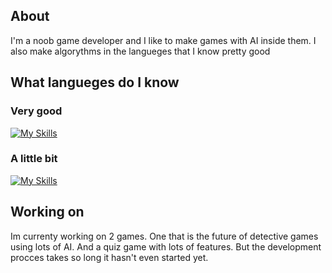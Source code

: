 ## About
I'm a noob game developer and I like to make games with AI inside them. I also make algorythms in the langueges that I know pretty good
## What langueges do I know
### Very good
[![My Skills](https://skillicons.dev/icons?i=js,html,css,python)](https://skillicons.dev)
### A little bit
[![My Skills](https://skillicons.dev/icons?i=cpp)](https://skillicons.dev)
## Working on
Im currenty working on 2 games. One that is the future of detective games using lots of AI. And a quiz game with lots of features. But the development procces takes so long it hasn't even started yet.


<!--
**miloszgrasza/miloszgrasza** is a ✨ _special_ ✨ repository because its `README.md` (this file) appears on your GitHub profile.

Here are some ideas to get you started:

- 🔭 I’m currently working on ...
- 🌱 I’m currently learning ...
- 👯 I’m looking to collaborate on ...
- 🤔 I’m looking for help with ...
- 💬 Ask me about ...
- 📫 How to reach me: ...
- 😄 Pronouns: ...
- ⚡ Fun fact: ...
-->
